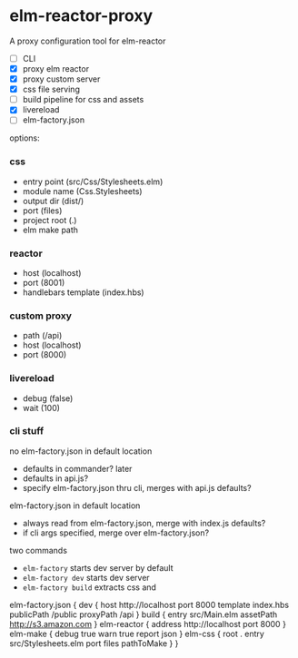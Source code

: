 # elm-reactor-proxy

A proxy configuration tool for elm-reactor

- [ ] CLI
- [x] proxy elm reactor
- [x] proxy custom server
- [x] css file serving
- [ ] build pipeline for css and assets
- [x] livereload
- [ ] elm-factory.json

options:

### css
- entry point (src/Css/Stylesheets.elm)
- module name (Css.Stylesheets)
- output dir (dist/)
- port (files)
- project root (.)
- elm make path

### reactor
- host (localhost)
- port (8001)
- handlebars template (index.hbs)

### custom proxy
- path (/api)
- host (localhost)
- port (8000)

### livereload
- debug (false)
- wait (100)


### cli stuff
no elm-factory.json in default location
  - defaults in commander? later
  - defaults in api.js?
  - specify elm-factory.json thru cli, merges with api.js defaults?

elm-factory.json in default location
  - always read from elm-factory.json, merge with index.js defaults?
  - if cli args specified, merge over elm-factory.json?

two commands
  - `elm-factory` starts dev server by default
  - `elm-factory dev` starts dev server
  - `elm-factory build` extracts css and

elm-factory.json {
  dev {
    host http://localhost
    port 8000
    template index.hbs
    publicPath /public
    proxyPath /api
  }
  build {
    entry src/Main.elm
    assetPath http://s3.amazon.com
  }
  elm-reactor {
    address http://localhost
    port 8000
  }
  elm-make {
    debug true
    warn true
    report json
  }
  elm-css {
    root .
    entry src/Stylesheets.elm
    port files
    pathToMake
  }
}
